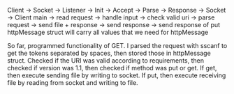 Client -> Socket -> Listener -> Init -> Accept -> Parse -> Response -> Socket -> Client
main -> read request -> handle input -> check valid uri
     -> parse request -> send file + response
     -> send response -> send response of put
httpMessage struct will carry all values that we need for httpMessage

So far, programmed functionality of GET. 
I parsed the request with sscanf to get the tokens separated by spaces, then stored those in httpMessage struct.
Checked if the URI was valid according to requirements, then checked if version was 1.1, then checked if method was put or get.
If get, then execute sending file by writing to socket. 
If put, then execute receiving file by reading from socket and writing to file.